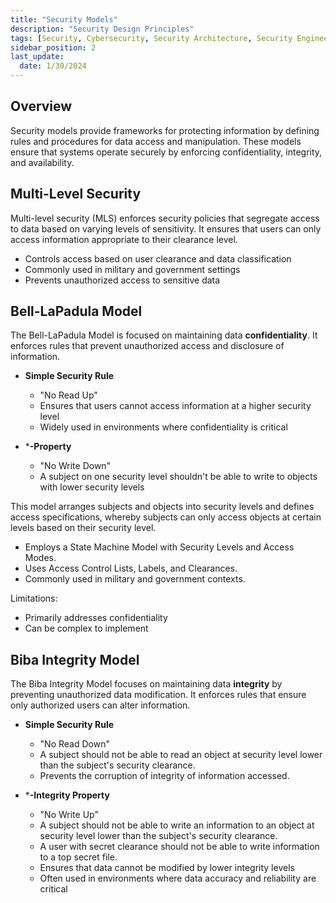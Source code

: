 ```yaml
---
title: "Security Models"
description: "Security Design Principles"
tags: [Security, Cybersecurity, Security Architecture, Security Engineering]
sidebar_position: 2
last_update:
  date: 1/30/2024
---
```


## Overview

Security models provide frameworks for protecting information by defining rules and procedures for data access and manipulation. These models ensure that systems operate securely by enforcing confidentiality, integrity, and availability.

## Multi-Level Security

Multi-level security (MLS) enforces security policies that segregate access to data based on varying levels of sensitivity. It ensures that users can only access information appropriate to their clearance level.

- Controls access  based on user clearance and data classification
- Commonly used in military and government settings
- Prevents unauthorized access to sensitive data

## Bell-LaPadula Model

The Bell-LaPadula Model is focused on maintaining data **confidentiality**. It enforces rules that prevent unauthorized access and disclosure of information.

- **Simple Security Rule**  

  - "No Read Up" 
  - Ensures that users cannot access information at a higher security level
  - Widely used in environments where confidentiality is critical

- ***-Property**

  - "No Write Down"
  - A subject on one security level shouldn't be able to write to objects with lower security levels

This model arranges subjects and objects into security levels and defines access specifications, whereby subjects can only access objects at certain levels based on their security level.

- Employs a State Machine Model with Security Levels and Access Modes.
- Uses Access Control Lists, Labels, and Clearances.
- Commonly used in military and government contexts.

Limitations: 

- Primarily addresses confidentiality
- Can be complex to implement

## Biba Integrity Model

The Biba Integrity Model focuses on maintaining data **integrity** by preventing unauthorized data modification. It enforces rules that ensure only authorized users can alter information.

- **Simple Security Rule**  

  - "No Read Down" 
  - A subject should not be able to read an object at security level lower than the subject's security clearance.
  - Prevents the corruption of integrity of information accessed.

- ***-Integrity Property**

  - "No Write Up"
  - A subject should not be able to write an information to an object at security level lower than the subject's security clearance.
  - A user with secret clearance should not be able to write information to a top secret file.
  - Ensures that data cannot be modified by lower integrity levels
  - Often used in environments where data accuracy and reliability are critical
